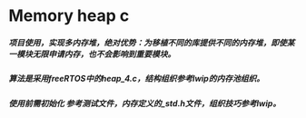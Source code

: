 # Memory heap c
##### 项目使用，实现多内存堆，绝对优势：为移植不同的库提供不同的内存堆，即使某一模块无限申请内存，也不会影响到重要模块。
##### 算法是采用freeRTOS中的heap_4.c，结构组织参考lwip的内存池组织。
##### 使用前需初始化 参考测试文件，内存定义的_std.h文件，组织技巧参考lwip。
